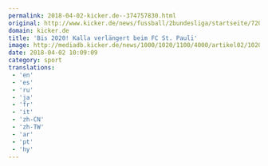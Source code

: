 ```yaml
---
permalink: 2018-04-02-kicker.de--374757830.html
original: http://www.kicker.de/news/fussball/2bundesliga/startseite/720694/artikel_bis-2020-kalla-verlaengert-beim-fc-st-pauli.html#omrss
domain: kicker.de
title: 'Bis 2020! Kalla verlängert beim FC St. Pauli'
image: http://mediadb.kicker.de/news/1000/1020/1100/4000/artikel02/1020703/800x600_MpETL4VPJD_zoom71_crop_560x280_560x280+1+4.jpeg
date: 2018-04-02 10:09:09
category: sport
translations: 
 - 'en'
 - 'es'
 - 'ru'
 - 'ja'
 - 'fr'
 - 'it'
 - 'zh-CN'
 - 'zh-TW'
 - 'ar'
 - 'pt'
 - 'hy'
---
```


